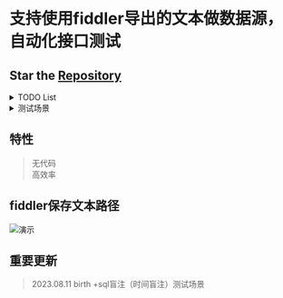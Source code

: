 # 支持使用fiddler导出的文本做数据源，自动化接口测试
## Star the [Repository](https://github.com/laovvvcom/PyAPITester2.0)  
<details>
<summary>TODO List</summary>

- [x] 请求方法GET，内容类型none
- [x] 请求方法POST，内容类型application/x-www-form-urlencoded
- [x] 请求方法POST，内容类型application/json

</details>

<details>
<summary>测试场景</summary>

- [x] 鉴权判断
- [x] 验证参数必填项
- [x] 验证参数值必填项
- [x] 验证业务规则
- [x] 查找sql盲注（时间盲注）漏洞

</details>

## 特性
> 无代码  
> 高效率

## fiddler保存文本路径
![演示](https://github.com/nobody1121/PyAPITester2.0/blob/main/img-storage/fiddler.png)

## 重要更新  
> 2023.08.11 birth
> +sql盲注（时间盲注）测试场景


